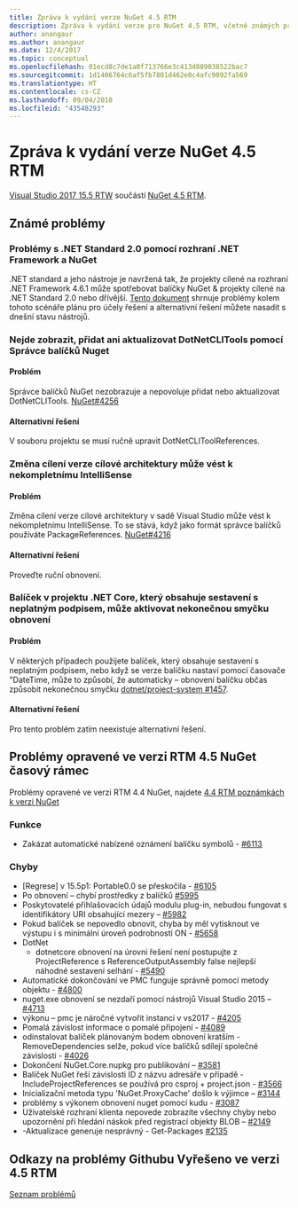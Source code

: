 ```yaml
---
title: Zpráva k vydání verze NuGet 4.5 RTM
description: Zpráva k vydání verze pro NuGet 4.5 RTM, včetně známých problémů, opravy chyb, nové funkce a chcete.
author: anangaur
ms.author: anangaur
ms.date: 12/4/2017
ms.topic: conceptual
ms.openlocfilehash: 01ecd8c7de1a0f713766e3c413d889038522bac7
ms.sourcegitcommit: 1d1406764c6af5fb7801d462e0c4afc9092fa569
ms.translationtype: HT
ms.contentlocale: cs-CZ
ms.lasthandoff: 09/04/2018
ms.locfileid: "43548293"
---
```

# <a name="nuget-45-rtm-release-notes"></a>Zpráva k vydání verze NuGet 4.5 RTM

[Visual Studio 2017 15.5 RTW](https://www.visualstudio.com/news/releasenotes/vs2017-relnotes) součástí [NuGet 4.5 RTM](https://dist.nuget.org/win-x86-commandline/v4.5.0/nuget.exe).

## <a name="known-issues"></a>Známé problémy

### <a name="issues-with-net-standard-20-with-net-framework--nuget"></a>Problémy s .NET Standard 2.0 pomocí rozhraní .NET Framework a NuGet 

.NET standard a jeho nástroje je navržená tak, že projekty cílené na rozhraní .NET Framework 4.6.1 může spotřebovat balíčky NuGet & projekty cílené na .NET Standard 2.0 nebo dřívější. [Tento dokument](https://github.com/dotnet/standard/issues/481) shrnuje problémy kolem tohoto scénáře plánu pro účely řešení a alternativní řešení můžete nasadit s dnešní stavu nástrojů.

### <a name="you-are-unable-to-view-add-or-update-dotnetclitools-using-nuget-package-manager"></a>Nejde zobrazit, přidat ani aktualizovat DotNetCLITools pomocí Správce balíčků Nuget

#### <a name="issue"></a>Problém

Správce balíčků NuGet nezobrazuje a nepovoluje přidat nebo aktualizovat DotNetCLITools. [NuGet#4256](https://github.com/NuGet/Home/issues/4256)

#### <a name="workaround"></a>Alternativní řešení

V souboru projektu se musí ručně upravit DotNetCLIToolReferences.

### <a name="retargeting-target-framework-version-may-lead-to-incomplete-intellisense"></a>Změna cílení verze cílové architektury může vést k nekompletnímu IntelliSense

#### <a name="issue"></a>Problém

Změna cílení verze cílové architektury v sadě Visual Studio může vést k nekompletnímu IntelliSense. To se stává, když jako formát správce balíčků používáte PackageReferences. [NuGet#4216](https://github.com/NuGet/Home/issues/4216)

#### <a name="workaround"></a>Alternativní řešení

Proveďte ruční obnovení.

### <a name="a-package-in-a-net-core-project-that-contains-an-assembly-with-an-invalid-signature-can-trigger-an-infinite-restore-loop"></a>Balíček v projektu .NET Core, který obsahuje sestavení s neplatným podpisem, může aktivovat nekonečnou smyčku obnovení

#### <a name="issue"></a>Problém

V některých případech použijete balíček, který obsahuje sestavení s neplatným podpisem, nebo když se verze balíčku nastaví pomocí časovače "DateTime, může to způsobí, že automaticky – obnovení balíčku občas způsobit nekonečnou smyčku [dotnet/project-system #1457](https://github.com/dotnet/project-system/issues/1457).

#### <a name="workaround"></a>Alternativní řešení

Pro tento problém zatím neexistuje alternativní řešení.

## <a name="issues-fixed-in-nuget-45-rtm-timeframe"></a>Problémy opravené ve verzi RTM 4.5 NuGet časový rámec

Problémy opravené ve verzi RTM 4.4 NuGet, najdete [4.4 RTM poznámkách k verzi NuGet](../release-notes/nuget-4.4-RTM.md) 

### <a name="features"></a>Funkce

- Zakázat automatické nabízené oznámení balíčku symbolů - [#6113](https://github.com/NuGet/Home/issues/6113)

### <a name="bugs"></a>Chyby

- [Regrese] v 15.5p1: Portable0.0 se přeskočila - [#6105](https://github.com/NuGet/Home/issues/6105)
- Po obnovení – chybí prostředky z balíčků [#5995](https://github.com/NuGet/Home/issues/5995)
- Poskytovatelé přihlašovacích údajů modulu plug-in, nebudou fungovat s identifikátory URI obsahující mezery – [#5982](https://github.com/NuGet/Home/issues/5982)
- Pokud balíček se nepovedlo obnovit, chyba by měl vytisknout ve výstupu i s minimální úroveň podrobností ON - [#5658](https://github.com/NuGet/Home/issues/5658)
- DotNet
  - dotnetcore obnovení na úrovni řešení není postupujte z ProjectReference s ReferenceOutputAssembly false nejlepší náhodné sestavení selhání - [#5490](https://github.com/NuGet/Home/issues/5490)
- Automatické dokončování ve PMC funguje správně pomocí metody objektu - [#4800](https://github.com/NuGet/Home/issues/4800)
- nuget.exe obnovení se nezdaří pomocí nástrojů Visual Studio 2015 – [#4713](https://github.com/NuGet/Home/issues/4713)
- výkonu – pmc je náročné vytvořit instanci v vs2017 - [#4205](https://github.com/NuGet/Home/issues/4205)
- Pomalá závislost informace o pomalé připojení - [#4089](https://github.com/NuGet/Home/issues/4089)
- odinstalovat balíček plánovaným bodem obnovení kratším - RemoveDependencies selže, pokud více balíčků sdílejí společné závislosti - [#4026](https://github.com/NuGet/Home/issues/4026)
- Dokončení NuGet.Core.nupkg pro publikování – [#3581](https://github.com/NuGet/Home/issues/3581)
- Balíček NuGet řeší závislosti ID z názvu adresáře v případě - IncludeProjectReferences se používá pro csproj + project.json - [#3566](https://github.com/NuGet/Home/issues/3566)
- Inicializační metoda typu 'NuGet.ProxyCache' došlo k výjimce – [#3144](https://github.com/NuGet/Home/issues/3144)
- problémy s výkonem obnovení nuget pomocí kudu - [#3087](https://github.com/NuGet/Home/issues/3087)
- Uživatelské rozhraní klienta nepovede zobrazíte všechny chyby nebo upozornění při hledání náskok před registrací objekty BLOB – [#2149](https://github.com/NuGet/Home/issues/2149)
- -Aktualizace generuje nesprávný - Get-Packages [#2135](https://github.com/NuGet/Home/issues/2135)

## <a name="links-to-github-issues-fixed-in-45-rtm"></a>Odkazy na problémy Githubu Vyřešeno ve verzi 4.5 RTM

[Seznam problémů](https://github.com/NuGet/Home/issues?q=is%3Aissue+milestone%3A4.5+is%3Aclosed)
